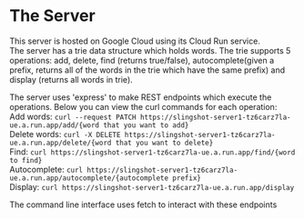 # The Server

This server is hosted on Google Cloud using its Cloud Run service.  
The server has a trie data structure which holds words. The trie supports 5 operations: add, delete, find (returns true/false), autocomplete(given a prefix, returns all of the words in the trie which have the same prefix) and display (returns all words in trie).  
  
The server uses 'express' to make REST endpoints which execute the operations. Below you can view the curl commands for each operation:  
Add words: `curl --request PATCH https://slingshot-server1-tz6carz7la-ue.a.run.app/add/{word that you want to add}`  
Delete words: `curl -X DELETE https://slingshot-server1-tz6carz7la-ue.a.run.app/delete/{word that you want to delete}`  
Find: `curl https://slingshot-server1-tz6carz7la-ue.a.run.app/find/{word to find}`  
Autocomplete: `curl https://slingshot-server1-tz6carz7la-ue.a.run.app/autocomplete/{autocomplete prefix}`  
Display: `curl https://slingshot-server1-tz6carz7la-ue.a.run.app/display`  
  
The command line interface uses fetch to interact with these endpoints
